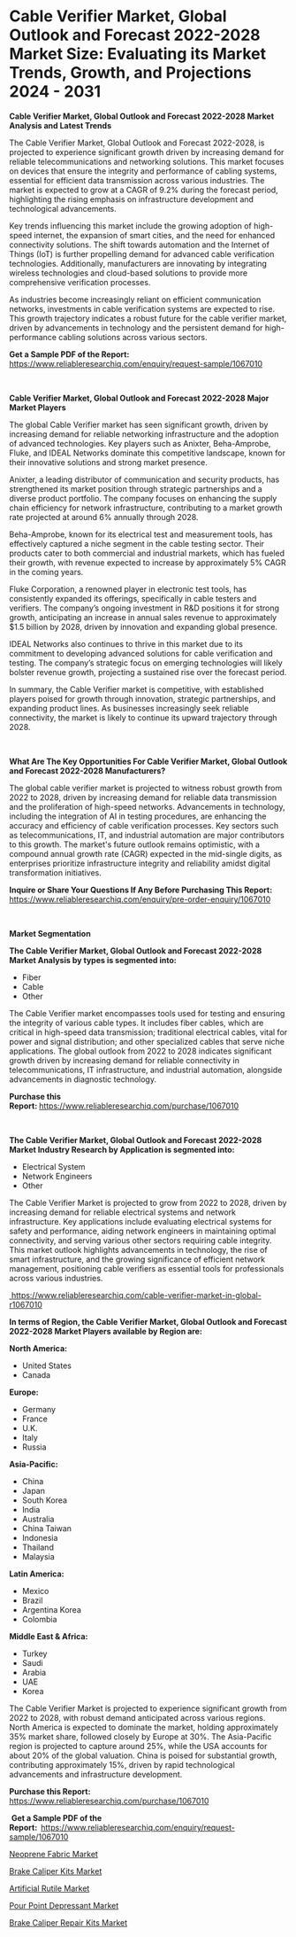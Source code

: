 <p><h1>Cable Verifier Market, Global Outlook and Forecast 2022-2028 Market Size: Evaluating its Market Trends, Growth, and Projections 2024 - 2031</h1></p><p><strong>Cable Verifier Market, Global Outlook and Forecast 2022-2028 Market Analysis and Latest Trends</strong></p>
<p><p>The Cable Verifier Market, Global Outlook and Forecast 2022-2028, is projected to experience significant growth driven by increasing demand for reliable telecommunications and networking solutions. This market focuses on devices that ensure the integrity and performance of cabling systems, essential for efficient data transmission across various industries. The market is expected to grow at a CAGR of 9.2% during the forecast period, highlighting the rising emphasis on infrastructure development and technological advancements.</p><p>Key trends influencing this market include the growing adoption of high-speed internet, the expansion of smart cities, and the need for enhanced connectivity solutions. The shift towards automation and the Internet of Things (IoT) is further propelling demand for advanced cable verification technologies. Additionally, manufacturers are innovating by integrating wireless technologies and cloud-based solutions to provide more comprehensive verification processes.</p><p>As industries become increasingly reliant on efficient communication networks, investments in cable verification systems are expected to rise. This growth trajectory indicates a robust future for the cable verifier market, driven by advancements in technology and the persistent demand for high-performance cabling solutions across various sectors.</p></p>
<p><strong>Get a Sample PDF of the Report:&nbsp;</strong> <a href="https://www.reliableresearchiq.com/enquiry/request-sample/1067010">https://www.reliableresearchiq.com/enquiry/request-sample/1067010</a></p>
<p>&nbsp;</p>
<p><strong>Cable Verifier Market, Global Outlook and Forecast 2022-2028 Major Market Players</strong></p>
<p><p>The global Cable Verifier market has seen significant growth, driven by increasing demand for reliable networking infrastructure and the adoption of advanced technologies. Key players such as Anixter, Beha-Amprobe, Fluke, and IDEAL Networks dominate this competitive landscape, known for their innovative solutions and strong market presence.</p><p>Anixter, a leading distributor of communication and security products, has strengthened its market position through strategic partnerships and a diverse product portfolio. The company focuses on enhancing the supply chain efficiency for network infrastructure, contributing to a market growth rate projected at around 6% annually through 2028.</p><p>Beha-Amprobe, known for its electrical test and measurement tools, has effectively captured a niche segment in the cable testing sector. Their products cater to both commercial and industrial markets, which has fueled their growth, with revenue expected to increase by approximately 5% CAGR in the coming years.</p><p>Fluke Corporation, a renowned player in electronic test tools, has consistently expanded its offerings, specifically in cable testers and verifiers. The company’s ongoing investment in R&D positions it for strong growth, anticipating an increase in annual sales revenue to approximately $1.5 billion by 2028, driven by innovation and expanding global presence.</p><p>IDEAL Networks also continues to thrive in this market due to its commitment to developing advanced solutions for cable verification and testing. The company’s strategic focus on emerging technologies will likely bolster revenue growth, projecting a sustained rise over the forecast period.</p><p>In summary, the Cable Verifier market is competitive, with established players poised for growth through innovation, strategic partnerships, and expanding product lines. As businesses increasingly seek reliable connectivity, the market is likely to continue its upward trajectory through 2028.</p></p>
<p>&nbsp;</p>
<p><strong>What Are The Key Opportunities For Cable Verifier Market, Global Outlook and Forecast 2022-2028 Manufacturers?</strong></p>
<p><p>The global cable verifier market is projected to witness robust growth from 2022 to 2028, driven by increasing demand for reliable data transmission and the proliferation of high-speed networks. Advancements in technology, including the integration of AI in testing procedures, are enhancing the accuracy and efficiency of cable verification processes. Key sectors such as telecommunications, IT, and industrial automation are major contributors to this growth. The market's future outlook remains optimistic, with a compound annual growth rate (CAGR) expected in the mid-single digits, as enterprises prioritize infrastructure integrity and reliability amidst digital transformation initiatives.</p></p>
<p><strong>Inquire or Share Your Questions If Any Before Purchasing This Report:</strong> <a href="https://www.reliableresearchiq.com/enquiry/pre-order-enquiry/1067010">https://www.reliableresearchiq.com/enquiry/pre-order-enquiry/1067010</a></p>
<p>&nbsp;</p>
<p><strong>Market Segmentation</strong></p>
<p><strong>The Cable Verifier Market, Global Outlook and Forecast 2022-2028 Market Analysis by types is segmented into:</strong></p>
<p><ul><li>Fiber</li><li>Cable</li><li>Other</li></ul></p>
<p><p>The Cable Verifier market encompasses tools used for testing and ensuring the integrity of various cable types. It includes fiber cables, which are critical in high-speed data transmission; traditional electrical cables, vital for power and signal distribution; and other specialized cables that serve niche applications. The global outlook from 2022 to 2028 indicates significant growth driven by increasing demand for reliable connectivity in telecommunications, IT infrastructure, and industrial automation, alongside advancements in diagnostic technology.</p></p>
<p><strong>Purchase this Report:&nbsp;</strong><a href="https://www.reliableresearchiq.com/purchase/1067010">https://www.reliableresearchiq.com/purchase/1067010</a></p>
<p>&nbsp;</p>
<p><strong>The Cable Verifier Market, Global Outlook and Forecast 2022-2028 Market Industry Research by Application is segmented into:</strong></p>
<p><ul><li>Electrical System</li><li>Network Engineers</li><li>Other</li></ul></p>
<p><p>The Cable Verifier Market is projected to grow from 2022 to 2028, driven by increasing demand for reliable electrical systems and network infrastructure. Key applications include evaluating electrical systems for safety and performance, aiding network engineers in maintaining optimal connectivity, and serving various other sectors requiring cable integrity. This market outlook highlights advancements in technology, the rise of smart infrastructure, and the growing significance of efficient network management, positioning cable verifiers as essential tools for professionals across various industries.</p></p>
<p><a href="https://www.reliableresearchiq.com/cable-verifier-market-in-global-r1067010">&nbsp;https://www.reliableresearchiq.com/cable-verifier-market-in-global-r1067010</a></p>
<p><strong>In terms of Region, the Cable Verifier Market, Global Outlook and Forecast 2022-2028 Market Players available by Region are:</strong></p>
<p>
    <p> <strong> North America: </strong>
        <ul>
            <li>United States</li>
            <li>Canada</li>
        </ul>
        </p> 
    <p> <strong> Europe: </strong>
        <ul>
            <li>Germany</li>
            <li>France</li>
            <li>U.K.</li>
            <li>Italy</li>
            <li>Russia</li>
        </ul>
        </p> 
    <p> <strong> Asia-Pacific: </strong>
        <ul>
            <li>China</li>
            <li>Japan</li>
            <li>South Korea</li>
            <li>India</li>
            <li>Australia</li>
            <li>China Taiwan</li>
            <li>Indonesia</li>
            <li>Thailand</li>
            <li>Malaysia</li>
        </ul>
        </p> 
    <p> <strong> Latin America: </strong>
        <ul>
            <li>Mexico</li>
            <li>Brazil</li>
            <li>Argentina Korea</li>
            <li>Colombia</li>
        </ul>
        </p> 
    <p> <strong> Middle East & Africa: </strong>
        <ul>
            <li>Turkey</li>
            <li>Saudi</li>
            <li>Arabia</li>
            <li>UAE</li>
            <li>Korea</li>
        </ul>
    </p>
    </p>
<p><p>The Cable Verifier Market is projected to experience significant growth from 2022 to 2028, with robust demand anticipated across various regions. North America is expected to dominate the market, holding approximately 35% market share, followed closely by Europe at 30%. The Asia-Pacific region is projected to capture around 25%, while the USA accounts for about 20% of the global valuation. China is poised for substantial growth, contributing approximately 15%, driven by rapid technological advancements and infrastructure development.</p></p>
<p><strong>Purchase this Report: </strong><a href="https://www.reliableresearchiq.com/purchase/1067010">https://www.reliableresearchiq.com/purchase/1067010</a></p>
<p>&nbsp;<strong>Get a Sample PDF of the Report:&nbsp;&nbsp;</strong><a href="https://www.reliableresearchiq.com/enquiry/request-sample/1067010">https://www.reliableresearchiq.com/enquiry/request-sample/1067010</a></p>
<p><strong></strong></p>
<p><p><a href="https://issuu.com/reportprime-2/docs/neoprene-fabric-market-size-2030.pp_307bd1ec06ac5a">Neoprene Fabric Market</a></p><p><a href="https://medium.com/@roberthamilton727/the-market-for-brake-caliper-kits-market-is-examined-in-this-report-along-with-the-factors-that-d0975c018451">Brake Caliper Kits Market</a></p><p><a href="https://www.linkedin.com/pulse/artificial-rutile-market-report-product-type-purity-under-90purity-gqzte?trackingId=ioxQxqijQE%2B78cmPKsmHPQ%3D%3D">Artificial Rutile Market</a></p><p><a href="https://www.linkedin.com/pulse/pour-point-depressant-market-industry-trends-forecast-period-from-epxxe?trackingId=xvU6Lay3TEePLuvuKZomxQ%3D%3D">Pour Point Depressant Market</a></p><p><a href="https://medium.com/@roberthamilton727/the-global-brake-caliper-repair-kits-market-is-at-the-forefront-of-innovation-driving-rapid-fc7c588c8623">Brake Caliper Repair Kits Market</a></p></p>